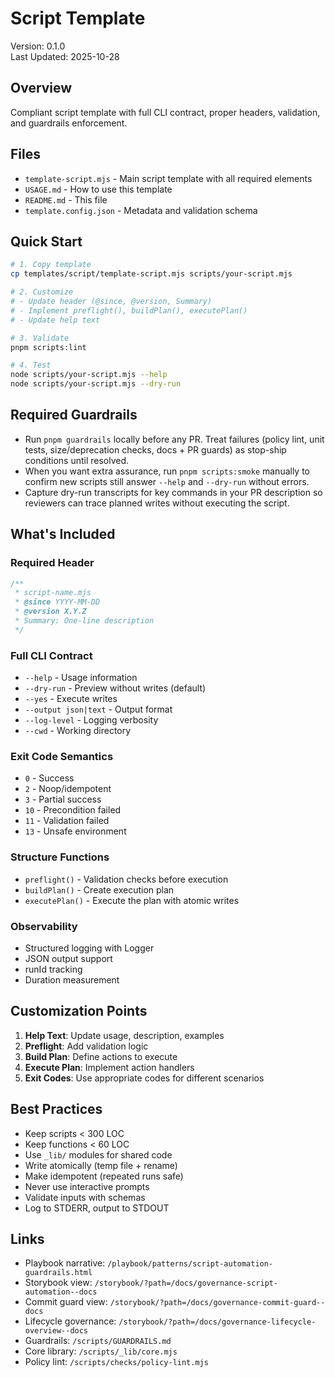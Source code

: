 # Script Template

Version: 0.1.0  
Last Updated: 2025-10-28

## Overview

Compliant script template with full CLI contract, proper headers, validation, and guardrails enforcement.

## Files

- `template-script.mjs` - Main script template with all required elements
- `USAGE.md` - How to use this template
- `README.md` - This file
- `template.config.json` - Metadata and validation schema

## Quick Start

```bash
# 1. Copy template
cp templates/script/template-script.mjs scripts/your-script.mjs

# 2. Customize
# - Update header (@since, @version, Summary)
# - Implement preflight(), buildPlan(), executePlan()
# - Update help text

# 3. Validate
pnpm scripts:lint

# 4. Test
node scripts/your-script.mjs --help
node scripts/your-script.mjs --dry-run
```

## Required Guardrails

- Run `pnpm guardrails` locally before any PR. Treat failures (policy lint, unit tests, size/deprecation checks, docs + PR guards) as stop-ship conditions until resolved.
- When you want extra assurance, run `pnpm scripts:smoke` manually to confirm new scripts still answer `--help` and `--dry-run` without errors.
- Capture dry-run transcripts for key commands in your PR description so reviewers can trace planned writes without executing the script.

## What's Included

### Required Header

```javascript
/**
 * script-name.mjs
 * @since YYYY-MM-DD
 * @version X.Y.Z
 * Summary: One-line description
 */
```

### Full CLI Contract

- `--help` - Usage information
- `--dry-run` - Preview without writes (default)
- `--yes` - Execute writes
- `--output json|text` - Output format
- `--log-level` - Logging verbosity
- `--cwd` - Working directory

### Exit Code Semantics

- `0` - Success
- `2` - Noop/idempotent
- `3` - Partial success
- `10` - Precondition failed
- `11` - Validation failed
- `13` - Unsafe environment

### Structure Functions

- `preflight()` - Validation checks before execution
- `buildPlan()` - Create execution plan
- `executePlan()` - Execute the plan with atomic writes

### Observability

- Structured logging with Logger
- JSON output support
- runId tracking
- Duration measurement

## Customization Points

1. **Help Text**: Update usage, description, examples
2. **Preflight**: Add validation logic
3. **Build Plan**: Define actions to execute
4. **Execute Plan**: Implement action handlers
5. **Exit Codes**: Use appropriate codes for different scenarios

## Best Practices

- Keep scripts < 300 LOC
- Keep functions < 60 LOC
- Use `_lib/` modules for shared code
- Write atomically (temp file + rename)
- Make idempotent (repeated runs safe)
- Never use interactive prompts
- Validate inputs with schemas
- Log to STDERR, output to STDOUT

## Links

- Playbook narrative: `/playbook/patterns/script-automation-guardrails.html`
- Storybook view: `/storybook/?path=/docs/governance-script-automation--docs`
- Commit guard view: `/storybook/?path=/docs/governance-commit-guard--docs`
- Lifecycle governance: `/storybook/?path=/docs/governance-lifecycle-overview--docs`
- Guardrails: `/scripts/GUARDRAILS.md`
- Core library: `/scripts/_lib/core.mjs`
- Policy lint: `/scripts/checks/policy-lint.mjs`
